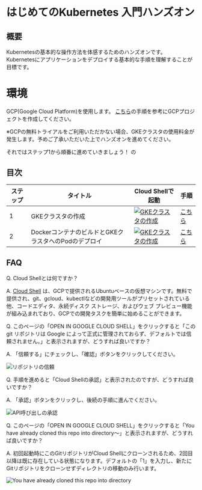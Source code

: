# はじめてのKubernetes 入門ハンズオン
## 概要
Kubernetesの基本的な操作方法を体感するためのハンズオンです。  
Kubernetesにアプリケーションをデプロイする基本的な手順を理解することが目標です。

# 環境
GCP(Google Cloud Platform)を使用します。
[こちら](https://www.apps-gcp.com/gcp-startup/)の手順を参考にGCPプロジェクトを作成してください。

※GCPの無料トライアルをご利用いただかない場合、GKEクラスタの使用料金が発生します。予めご了承いただいた上でハンズオンを進めてください。

それではステップ1から順番に進めていきましょう！  の

## 目次
|ステップ|タイトル|Cloud Shellで起動|手順|
| --- | --- | --- | --- |
| 1 | GKEクラスタの作成 | [![GKEクラスタの作成](https://gstatic.com/cloudssh/images/open-btn.png)](https://console.cloud.google.com/home/dashboard?cloudshell=true&cloudshell_git_repo=https://github.com/koizumittn/handson-for-begineers&cloudshell_tutorial=k8s/create-gke-cluster.md) | [こちら](https://github.com/koizumittn/handson-for-begineers/blob/master/k8s/create-gke-cluster.md) |
| 2 | DockerコンテナのビルドとGKEクラスタへのPodのデプロイ | [![GKEクラスタの作成](https://gstatic.com/cloudssh/images/open-btn.png)](https://console.cloud.google.com/home/dashboard?cloudshell=true&cloudshell_git_repo=https://github.com/koizumittn/handson-for-begineers&cloudshell_tutorial=k8s/hello-app.md) | [こちら](https://github.com/koizumittn/handson-for-begineers/blob/master/k8s/hello-app.md) |

## FAQ
Q. Cloud Shellとは何ですか？

A. [Cloud Shell](https://cloud.google.com/shell?hl=ja) は、GCPで提供されるUbuntuベースの仮想マシンです。無料で提供され、git、gcloud、kubectlなどの開発用ツールがプリセットされている他、コードエディタ、永続ディスク ストレージ、およびウェブ プレビュー機能が組み込まれており、GCPでの開発タスクを簡単に始めることができます。

Q. このページの「OPEN IN GOOGLE CLOUD SHELL」をクリックすると「この git リポジトリは Google によって正式に管理されておらず、デフォルトでは信頼されません。」と表示されますが、どうすれば良いですか？

A. 「信頼する」にチェックし、「確認」ボタンをクリックしてください。

![リポジトリの信頼](https://user-images.githubusercontent.com/22129880/95879023-dc845f80-0db0-11eb-93b7-1632d91952b6.png)

Q. 手順を進めると「Cloud Shellの承認」と表示されたのですが、どうすれば良いですか？

A. 「承認」ボタンをクリックし、後続の手順に進んでください。

![API呼び出しの承認](https://user-images.githubusercontent.com/22129880/95879400-47ce3180-0db1-11eb-9661-b2c916116ca5.png)

Q. このページの「OPEN IN GOOGLE CLOUD SHELL」をクリックすると「You have already cloned this repo into directory〜」と表示されますが、どうすれば良いですか？

A. 初回起動時にこのGitリポジトリがCloud Shellにクローンされるため、2回目以降は既に存在している状態になります。デフォルトの「1」を入力し、新たにGitリポジトリをクローンせずディレクトリの移動のみ行います。

![You have already cloned this repo into directory](https://user-images.githubusercontent.com/22129880/96035891-a0c7c380-0e9e-11eb-96ab-84f8f3023f7e.png)